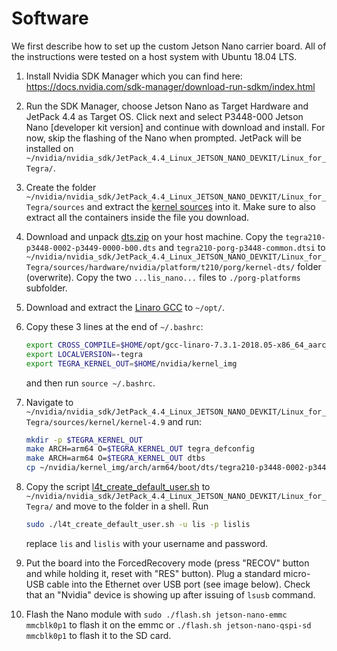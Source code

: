 # Software

We first describe how to set up the custom Jetson Nano carrier board. All of the instructions were tested on a host system with Ubuntu 18.04 LTS.

1. Install Nvidia SDK Manager which you can find here: https://docs.nvidia.com/sdk-manager/download-run-sdkm/index.html

1. Run the SDK Manager, choose Jetson Nano as Target Hardware and JetPack 4.4 as Target OS. Click next and select P3448-000 Jetson Nano [developer kit version] and continue with download and install. For now, skip the flashing of the Nano when prompted. JetPack will be installed on `~/nvidia/nvidia_sdk/JetPack_4.4_Linux_JETSON_NANO_DEVKIT/Linux_for_Tegra/`.

1. Create the folder `~/nvidia/nvidia_sdk/JetPack_4.4_Linux_JETSON_NANO_DEVKIT/Linux_for_Tegra/sources` and extract the [kernel sources](https://developer.nvidia.com/embedded/dlc/r32-3-1_Release_v1.0/Sources/T210/public_sources.tbz2) into it. Make sure to also extract all the containers inside the file you download.

1. Download and unpack [dts.zip](./carrier_board_nano/dts.zip) on your host machine. Copy the `tegra210-p3448-0002-p3449-0000-b00.dts` and `tegra210-porg-p3448-common.dtsi` to `~/nvidia/nvidia_sdk/JetPack_4.4_Linux_JETSON_NANO_DEVKIT/Linux_for_Tegra/sources/hardware/nvidia/platform/t210/porg/kernel-dts/`  folder (overwrite). Copy the two `...lis_nano...` files to `./porg-platforms` subfolder.

1. Download and extract the [Linaro GCC](http://releases.linaro.org/components/toolchain/binaries/7.3-2018.05/aarch64-linux-gnu/gcc-linaro-7.3.1-2018.05-x86_64_aarch64-linux-gnu.tar.xz) to `~/opt/`.

1. Copy these 3 lines at the end of `~/.bashrc`:
    
    ``` bash
    export CROSS_COMPILE=$HOME/opt/gcc-linaro-7.3.1-2018.05-x86_64_aarch64-linux-gnu/bin/aarch64-linux-gnu-
    export LOCALVERSION=-tegra
    export TEGRA_KERNEL_OUT=$HOME/nvidia/kernel_img
    ```
    and then run `source ~/.bashrc`.

1.  Navigate to `~/nvidia/nvidia_sdk/JetPack_4.4_Linux_JETSON_NANO_DEVKIT/Linux_for_Tegra/sources/kernel/kernel-4.9` and run:
    ``` bash
    mkdir -p $TEGRA_KERNEL_OUT
    make ARCH=arm64 O=$TEGRA_KERNEL_OUT tegra_defconfig
    make ARCH=arm64 O=$TEGRA_KERNEL_OUT dtbs
    cp ~/nvidia/kernel_img/arch/arm64/boot/dts/tegra210-p3448-0002-p3449-0000-b00.dtb ~/nvidia/nvidia_sdk/JetPack_4.4_Linux_JETSON_NANO/Linux_for_Tegra/kernel/dtb/
    ```

1. Copy the script [l4t_create_default_user.sh](carrier_board_nano/l4t_create_default_user.sh) to `~/nvidia/nvidia_sdk/JetPack_4.4_Linux_JETSON_NANO_DEVKIT/Linux_for_Tegra/` and move to the folder in a shell. Run
    ``` bash
    sudo ./l4t_create_default_user.sh -u lis -p lislis
    ```
    replace `lis` and `lislis` with your username and password.

1. Put the board into the ForcedRecovery mode (press "RECOV" button and while holding it, reset with "RES" button). Plug a standard micro-USB cable into the Ethernet over USB port (see image below). Check that an "Nvidia" device is showing up after issuing of `lsusb` command.

1. Flash the Nano module with `sudo ./flash.sh jetson-nano-emmc mmcblk0p1` to flash it on the emmc or `./flash.sh jetson-nano-qspi-sd mmcblk0p1` to flash it to the SD card.